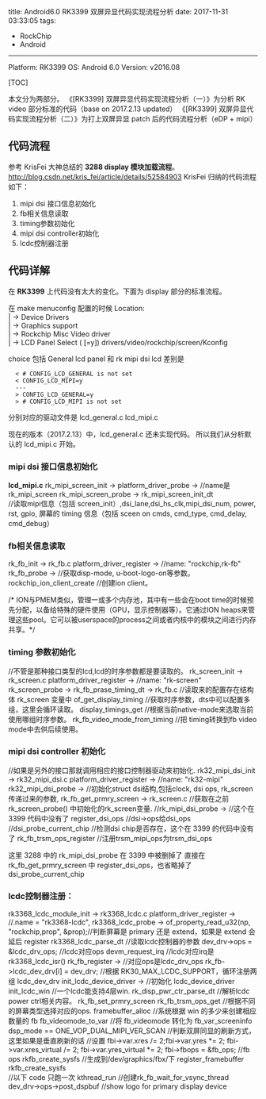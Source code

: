 title: Android6.0 RK3399 双屏异显代码实现流程分析
date: 2017-11-31 03:33:05
tags: 
- RockChip
- Android

---

Platform: RK3399
OS: Android 6.0
Version: v2016.08

[TOC]

本文分为两部分。
《[RK3399] 双屏异显代码实现流程分析（一）》为分析 RK video 部分标准的代码（base on 2017.2.13 updated）
《[RK3399] 双屏异显代码实现流程分析（二）》为打上双屏异显 patch 后的代码流程分析（eDP + mipi）

## 代码流程
参考 KrisFei 大神总结的 **3288 display 模块加载流程**。
http://blog.csdn.net/kris_fei/article/details/52584903
KrisFei 归纳的代码流程如下：

1. mipi dsi 接口信息初始化
2. fb相关信息读取
3. timing参数初始化
4. mipi dsi controller初始化
5. lcdc控制器注册

## 代码详解
在 **RK3399** 上代码没有太大的变化。下面为 display 部分的标准流程。

在 make menuconfig 配置的时候
  Location:                                                                           
  |     -> Device Drivers                                                              
  |       -> Graphics support                                                      
  |         -> Rockchip Misc Video driver                                           
  |           -> LCD Panel Select (<choice> [=y])
  drivers/video/rockchip/screen/Kconfig

  choice 包括 General lcd panel 和 rk mipi dsi lcd
  差别是
  ```
	< # CONFIG_LCD_GENERAL is not set
	< CONFIG_LCD_MIPI=y
	---
	> CONFIG_LCD_GENERAL=y
	> # CONFIG_LCD_MIPI is not set
  ```
分别对应的驱动文件是
lcd_general.c
lcd_mipi.c

现在的版本（2017.2.13）中，lcd_general.c  还未实现代码。
所以我们从分析默认的 lcd_mipi.c 开始。

### mipi dsi 接口信息初始化
**lcd_mipi.c**
rk_mipi_screen_init    ->
    platform_driver_probe  ->    //name是rk_mipi_screen
        rk_mipi_screen_probe  ->
            rk_mipi_screen_init_dt    
			//读取mipi信息（包括 screen_init）,dsi_lane,dsi_hs_clk,mipi_dsi_num, power, rst, gpio, 屏幕的 timing 信息（包括 sceen on cmds, cmd_type, cmd_delay, cmd_debug）

### fb相关信息读取
rk_fb_init ->    rk_fb.c
    platform_driver_register ->    //name: "rockchip,rk-fb"
        rk_fb_probe ->    //获取disp-mode, u-boot-logo-on等参数。
            rockchip_ion_client_create    //创建ion client。

/* ION与PMEM类似，管理一或多个内存池，其中有一些会在boot time的时候预先分配，以备给特殊的硬件使用（GPU，显示控制器等）。它通过ION heaps来管理这些pool。它可以被userspace的process之间或者内核中的模块之间进行内存共享。*/

### timing 参数初始化
//不管是那种接口类型的lcd,lcd的时序参数都是要读取的。
rk_screen_init ->    rk_screen.c
    platform_driver_register ->    //name: "rk-screen"
        rk_screen_probe ->
            rk_fb_prase_timing_dt ->  rk_fb.c  //读取来的配置存在结构体 rk_screen 变量中
                of_get_display_timing    //获取时序参数，dts中可以配置多组，这里会循环读取。
                display_timings_get    //根据当前native-mode来选取当前使用哪组时序参数。
                rk_fb_video_mode_from_timing    //把 timing转换到fb video mode中去供后续使用。

### mipi dsi controller 初始化
//如果是另外的接口那就调用相应的接口控制器驱动来初始化.
rk32_mipi_dsi_init ->    rk32_mipi_dsi.c
    platform_driver_register ->    //name: "rk32-mipi"
        rk32_mipi_dsi_probe ->    //初始化struct dsi结构,包括clock, dsi ops, rk_screen 传递过来的参数,
            rk_fb_get_prmry_screen -> rk_screen.c   //获取在之前 rk_screen_probe() 中初始化的rk_screen变量.
				//rk_mipi_dsi_probe -> //这个在 3399 代码中没有了
					register_dsi_ops     //dsi->ops给dsi_ops
				//dsi_probe_current_chip    //检测dsi chip是否存在，这个在 3399 的代码中没有了
				rk_fb_trsm_ops_register        //注册trsm_mipi_ops为trsm_dsi_ops

这里 3288 中的 rk_mipi_dsi_probe 在 3399 中被删掉了
直接在 rk_fb_get_prmry_screen 中 register_dsi_ops，也省略掉了 dsi_probe_current_chip


### lcdc控制器注册：
rk3368_lcdc_module_init ->    rk3368_lcdc.c
    platform_driver_register -> //.name = "rk3368-lcdc",
        rk3368_lcdc_probe ->
		    of_property_read_u32(np, "rockchip,prop", &prop);//判断屏幕是 primary 还是 extend，如果是 extend 会延后 register
            rk3368_lcdc_parse_dt    //读取lcdc控制器的参数
            dev_drv->ops = &lcdc_drv_ops;    //lcdc对应ops
            devm_request_irq    //lcdc对应irq是rk3368_lcdc_isr()
            rk_fb_register    -> //对应ops是lcdc_drv_ops
				rk_fb->lcdc_dev_drv[i] = dev_drv; //根据 RK30_MAX_LCDC_SUPPORT，循环注册两组 lcdc_dev_drv
                init_lcdc_device_driver -> //初始化 lcdc_device_driver
                    init_lcdc_win    //一个lcdc能支持4层win.
                    rk_disp_pwr_ctr_parse_dt    //解析lcdc power ctrl相关内容。
                    rk_fb_set_prmry_screen
                    rk_fb_trsm_ops_get    //根据不同的屏幕类型选择对应的ops.
                framebuffer_alloc    //系统根据 win 的多少来创建相应数量的 fb
				fb_videomode_to_var //将 fb_videomode 转化为 fb_var_screeninfo
				dsp_mode == ONE_VOP_DUAL_MIPI_VER_SCAN
				//判断双屏同显的刷新方式，这里如果是垂直刷新的话
				//设置 fbi->var.xres /= 2;fbi->var.yres *= 2;	fbi->var.xres_virtual /= 2;	fbi->var.yres_virtual *= 2;
                fbi->fbops = &fb_ops;    //fb ops
                rkfb_create_sysfs    //生成到/dev/graphics/fbx/下
                register_framebuffer
                rkfb_create_sysfs    
                //以下 code 只跑一次
                kthread_run    //创建rk_fb_wait_for_vsync_thread
                dev_drv->ops->post_dspbuf    //show logo for primary display device
